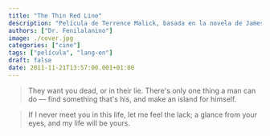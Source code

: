 ```yaml
---
title: "The Thin Red Line"
description: "Película de Terrence Malick, basada en la novela de James Jones."
authors: ["Dr. Fenilalanino"]
image: ./cover.jpg
categories: ["cine"]
tags: ["película", "lang-en"]
draft: false
date: 2011-11-21T13:57:00.001+01:00
---
```


> They want you dead, or in their lie. There's only one thing a man can do &mdash; find something that's his, and make an island for himself.

> If I never meet you in this life, let me feel the lack; a glance from your eyes, and my life will be yours.
